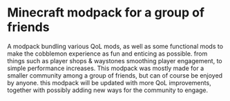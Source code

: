 # Minecraft modpack for a group of friends

A modpack bundling various QoL mods, as well as some functional mods to make the cobblemon experience as fun and enticing as possible. from things such as player shops & waystones smoothing player engagement, to simple performance increases. This modpack was mostly made for a smaller community among a group of friends, but can of course be enjoyed by anyone. this modpack will be updated with more QoL improvements, together with possibly adding new ways for the community to engage.
